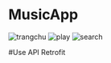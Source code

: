 # MusicApp

![trangchu](https://github.com/TranDat9/MusicApp/assets/92259100/00022dd2-5ce5-4d7c-8464-29fb803281db)
![play](https://github.com/TranDat9/MusicApp/assets/92259100/971c6d4b-4347-4f7f-9bf7-6fdf97caee4d)
![search](https://github.com/TranDat9/MusicApp/assets/92259100/7b9f3c0a-3f3a-4fea-8080-e8f50803b036)

#Use API Retrofit




